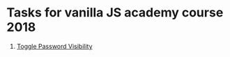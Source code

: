 # Tasks for vanilla JS academy course 2018

1. [Toggle Password Visibility](https://samikeijonen.github.io/vanilla-js-academy-2018/project-1/)
